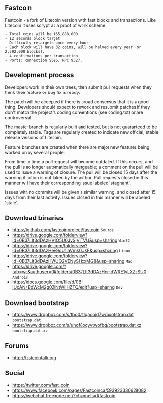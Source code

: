## Fastcoin

Fastcoin - a fork of Litecoin version with fast blocks and transactions. Like Litecoin it uses scrypt as a proof of work scheme.

	- Total coins will be 165,888,000.
	- 12 seconds block target
	- Difficulty retargets once every hour
	- Each block will have 32 coins, will be halved every year (or 2,592,000 blocks).
	- 4 confirmations per transaction.
	- Ports: connection 9526, RPC 9527.

## Development process

Developers work in their own trees, then submit pull requests when
they think their feature or bug fix is ready.

The patch will be accepted if there is broad consensus that it is a
good thing.  Developers should expect to rework and resubmit patches
if they don't match the project's coding conventions (see coding.txt)
or are controversial.

The master branch is regularly built and tested, but is not guaranteed
to be completely stable. Tags are regularly created to indicate new
official, stable release versions of Litecoin.

Feature branches are created when there are major new features being
worked on by several people.

From time to time a pull request will become outdated. If this occurs, and
the pull is no longer automatically mergeable; a comment on the pull will
be used to issue a warning of closure. The pull will be closed 15 days
after the warning if action is not taken by the author. Pull requests closed
in this manner will have their corresponding issue labeled 'stagnant'.

Issues with no commits will be given a similar warning, and closed after
15 days from their last activity. Issues closed in this manner will be 
labeled 'stale'. 

## Download binaries

* https://github.com/fastcoinproject/fastcoin `Source`
* https://drive.google.com/folderview?id=0B37Llt3dDAzHV1Q5U0JvSjViTVU&usp=sharing `Win32`
* https://drive.google.com/folderview?id=0B37Llt3dDAzHeE9oU1laVmk0UkE&usp=sharing `Linux`
* https://drive.google.com/folderview?id=0B37Llt3dDAzHWUQ2VENySHcxMG8&usp=sharing `Mac`
* https://drive.google.com/?tab=wo&authuser=0#folders/0B37Llt3dDAzHcmdWRE1yLXZaSU0 `Android`
* https://docs.google.com/file/d/0B-lUxAN4BdWcM2g0ZlNtWllHZTQ/edit?usp=sharing `Dev`

## Download bootstrap

* https://www.dropbox.com/s/tbo0atlqaoojd7w/bootstrap.dat `bootstrap.dat`
* https://www.dropbox.com/s/uhof8ocyvtwofbq/bootstrap.dat.xz `bootstrap.dat.xz`

## Forums

* http://fastcointalk.org

## Social

* https://twitter.com/fast_coin
* https://www.facebook.com/pages/Fastcoinca/593923330628082
* https://webchat.freenode.net/?channels=#fastcoin



